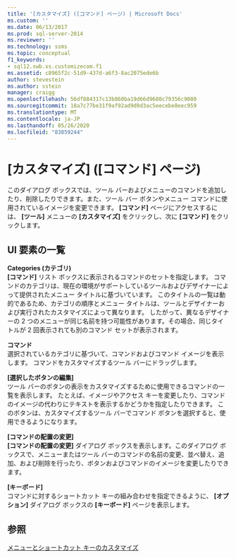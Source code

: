 ```yaml
---
title: '[カスタマイズ] ([コマンド] ページ) | Microsoft Docs'
ms.custom: ''
ms.date: 06/13/2017
ms.prod: sql-server-2014
ms.reviewer: ''
ms.technology: ssms
ms.topic: conceptual
f1_keywords:
- sql12.swb.vs.customizecom.f1
ms.assetid: c8965f2c-51d9-437d-a6f3-8ac2075ede6b
author: stevestein
ms.author: sstein
manager: craigg
ms.openlocfilehash: 56df884317c13b860ba19d66d9680c79356c9080
ms.sourcegitcommit: 18a7c77be31f9af92ad9d0d3ac5eecebe8eec959
ms.translationtype: MT
ms.contentlocale: ja-JP
ms.lasthandoff: 05/26/2020
ms.locfileid: "83859244"
---
```

# <a name="customize-commands-page"></a>[カスタマイズ] ([コマンド] ページ)
  このダイアログ ボックスでは、ツール バーおよびメニューのコマンドを追加したり、削除したりできます。また、ツール バー ボタンやメニュー コマンドに使用されているイメージを変更できます。 **[コマンド]** ページにアクセスするには、 **[ツール]** メニューの **[カスタマイズ]** をクリックし、次に **[コマンド]** をクリックします。  
  
## <a name="ui-element-list"></a>UI 要素の一覧  
 **Categories (カテゴリ)**  
 **[コマンド]** リスト ボックスに表示されるコマンドのセットを指定します。 コマンドのカテゴリは、現在の環境がサポートしているツールおよびデザイナーによって提供されたメニュー タイトルに基づいています。 このタイトルの一覧は動的であるため、カテゴリの順序とメニュー タイトルは、ツールとデザイナーおよび実行されたカスタマイズによって異なります。 したがって、異なるデザイナーの 2 つのメニューが同じ名前を持つ可能性があります。その場合、同じタイトルが 2 回表示されても別のコマンド セットが表示されます。  
  
 **コマンド**  
 選択されているカテゴリに基づいて、コマンドおよびコマンド イメージを表示します。 コマンドをカスタマイズするツール バーにドラッグします。  
  
 **[選択したボタンの編集]**  
 ツール バーのボタンの表示をカスタマイズするために使用できるコマンドの一覧を表示します。 たとえば、イメージやアクセス キーを変更したり、コマンドのイメージの代わりにテキストを表示するかどうかを指定したりできます。 このボタンは、カスタマイズするツール バーでコマンド ボタンを選択すると、使用できるようになります。  
  
 **[コマンドの配置の変更]**  
 **[コマンドの配置の変更]** ダイアログ ボックスを表示します。このダイアログ ボックスで、メニューまたはツール バーのコマンドの名前の変更、並べ替え、追加、および削除を行ったり、ボタンおよびコマンドのイメージを変更したりできます。  
  
 **[キーボード]**  
 コマンドに対するショートカット キーの組み合わせを指定できるように、 **[オプション]** ダイアログ ボックスの **[キーボード]** ページを表示します。  
  
## <a name="see-also"></a>参照  
 [メニューとショートカット キーのカスタマイズ](../customize-menus-and-shortcut-keys.md)  
